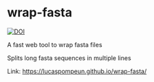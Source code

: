 # wrap-fasta

[![DOI](https://zenodo.org/badge/DOI/10.5281/zenodo.3369434.svg)](https://doi.org/10.5281/zenodo.3369434)

A fast web tool to wrap fasta files

Splits long fasta sequences in multiple lines

Link: https://lucaspompeun.github.io/wrap-fasta/
